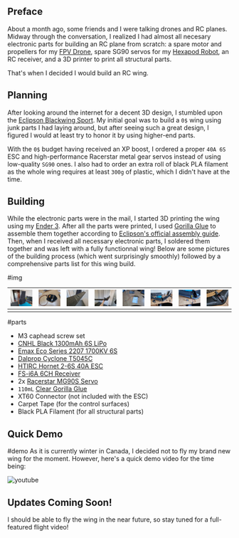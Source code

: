 ## Preface

About a month ago, some friends and I were talking drones and RC planes. Midway through the conversation, I realized I had almost all necesary electronic parts for building an RC plane from scratch: a spare motor and propellers for my [FPV Drone](../FPV-Racing-Drone), spare SG90 servos for my [Hexapod Robot](../Spider-Robot), an RC receiver, and a 3D printer to print all structural parts.

That's when I decided I would build an RC wing.

## Planning

After looking around the internet for a decent 3D design, I stumbled upon the [Eclipson Blackwing Sport](https://www.eclipson-airplanes.com/blackwingsport). My initial goal was to build a `0$` wing using junk parts I had laying around, but after seeing such a great design, I figured I would at least try to honor it by using higher-end parts.

With the `0$` budget having received an XP boost, I ordered a proper `40A 6S` ESC and high-performance Racerstar metal gear servos instead of using low-quality `SG90` ones. I also had to order an extra roll of black PLA filament as the whole wing requires at least `300g` of plastic, which I didn't have at the time.

## Building

While the electronic parts were in the mail, I started 3D printing the wing using my [Ender 3](https://www.creality3dofficial.com/products/official-creality-ender-3-3d-printer). After all the parts were printed, I used [Gorilla Glue](https://www.gorillatough.com/product/clear-gorilla-glue/) to assemble them together according to [Eclipson's official assembly guide](https://www.eclipson-airplanes.com/blackwingsport). Then, when I received all necessary electronic parts, I soldered them together and was left with a fully functionnal wing! Below are some pictures of the building process (which went surprisingly smoothly) followed by a comprehensive parts list for this wing build.

#img

| ![](20220107_160019.min.jpg) | ![](20220107_181648.min.jpg) | ![](20220111_161317.min.jpg) | ![](20220111_161335.min.jpg) | ![](20220126_143429.min.jpg) | ![](20220126_145548.min.jpg) | ![](20220126_145550.min.jpg) | ![](20220126_224713.min.jpg) |
| ---------------------------- | ---------------------------- | ---------------------------- | ---------------------------- | ---------------------------- | ---------------------------- | ---------------------------- | ---------------------------- |
|                              |                              |                              |                              |                              |                              |                              |                              |

#parts

- M3 caphead screw set
- [CNHL Black 1300mAh 6S LiPo](https://www.banggood.com/CNHL-Black-Series-1300mah-22_2V-6S-100C-Lipo-Battery-XT60-Plug-for-RC-Drone-FPV-Racing-p-1521640.html?cur_warehouse=CN&rmmds=search)
- [Emax Eco Series 2207 1700KV 6S](https://www.banggood.com/4PCS-Emax-ECO-Series-2207-1700KV-3-6S-Brushless-Motor-for-RC-Drone-FPV-Racing-p-1582953.html?akmClientCountry=CA&rmmds=cart_middle_products&cur_warehouse=CN)
- [Dalprop Cyclone T5045C](https://www.banggood.com/10Pairs-Dalprop-Cyclone-T5045C-Pro-5Inch-Propellers-Unbreakable-3-Bladed-for-FFPV-Racing-RC-Drone-p-1685298.html?rmmds=myorder&cur_warehouse=CN&ID=6287832)
- [HTIRC Hornet 2-6S 40A ESC](https://www.banggood.com/HTIRC-Hornet-2-6S-40A-Brushless-ESC-With-5V-or-4A-BEC-For-RC-Airplane-p-1091666.html?rmmds=myorder&cur_warehouse=CN)
- [FS-i6A 6CH Receiver](https://www.banggood.com/FlySky-FS-iA6-2_4G-6CH-AFHDS-Receiver-For-FS-i10-FS-i6-Transmitter-p-985684.html?rmmds=myorder&cur_warehouse=CN)
- 2x [Racerstar MG90S Servo](https://www.banggood.com/Racerstar-MG90S-9g-Micro-Metal-Gear-Analog-Servo-For-450-RC-Helicopter-RC-Car-Boat-Robot-p-1512852.html?rmmds=myorder&cur_warehouse=USA)
- `110mL` [Clear Gorilla Glue](https://www.gorillatough.com/product/clear-gorilla-glue/)
- XT60 Connector (not included with the ESC)
- Carpet Tape (for the control surfaces)
- Black PLA Filament (for all structural parts)

## Quick Demo

#demo
As it is currently winter in Canada, I decided not to fly my brand new wing for the moment. However, here's a quick demo video for the time being:

![youtube](https://www.youtube.com/embed/HnKADfM29kY)

## Updates Coming Soon!

I should be able to fly the wing in the near future, so stay tuned for a full-featured flight video!
